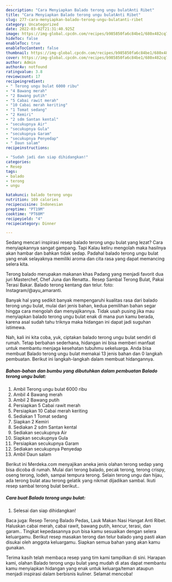```yaml
---
description: "Cara Menyiapkan Balado terong ungu bulatAnti Ribet"
title: "Cara Menyiapkan Balado terong ungu bulatAnti Ribet"
slug: 277-cara-menyiapkan-balado-terong-ungu-bulatanti-ribet
category: Uncategorized
date: 2022-03-02T21:31:40.925Z
image: https://img-global.cpcdn.com/recipes/b985850fa6c84be1/680x482cq70/balado-terong-ungu-bulat-foto-resep-utama.jpg
hideToc: false
enableToc: true
enableTocContent: false
thumbnail: https://img-global.cpcdn.com/recipes/b985850fa6c84be1/680x482cq70/balado-terong-ungu-bulat-foto-resep-utama.jpg
cover: https://img-global.cpcdn.com/recipes/b985850fa6c84be1/680x482cq70/balado-terong-ungu-bulat-foto-resep-utama.jpg
author: Admin
authorAv: notfound
ratingvalue: 3.8
reviewcount: 17
recipeingredient:
- " Terong ungu bulat 6000 ribu"
- "4 Bawang merah"
- "2 Bawang putih"
- "5 Cabai rawit merah"
- "10 Cabai merah keriting"
- "1 Tomat sedang"
- "2 Kemiri"
- "2 sdm Santan kental"
- "secukupnya Air"
- "secukupnya Gula"
- "secukupnya Garam"
- "secukupnya Penyedap"
- " Daun salam"
recipeinstructions:

- "Sudah jadi dan siap dihidangkan!"
categories:
- Resep
tags:
- balado
- terong
- ungu

katakunci: balado terong ungu 
nutrition: 169 calories
recipecuisine: Indonesian
preptime: "PT19M"
cooktime: "PT60M"
recipeyield: "4"
recipecategory: Dinner

---
```



Sedang mencari inspirasi resep balado terong ungu bulat yang lezat? Cara menyiapkannya sangat gampang. Tapi Kalau keliru mengolah maka hasilnya akan hambar dan bahkan tidak sedap. Padahal balado terong ungu bulat yang enak selayaknya memiliki aroma dan cita rasa yang dapat memancing selera kita.


Terong balado merupakan makanan khas Padang yang menjadi favorit dua juri Masterchef, Chef Juna dan Renatta.. Resep Sambal Terong Bulat, Pakai Terasi Bakar. Balado terong kentang dan telur. foto: Instagram/@ayu_amaranti.

Banyak hal yang sedikit banyak mempengaruhi kualitas rasa dari balado terong ungu bulat, mulai dari jenis bahan, kedua pemilihan bahan segar hingga cara mengolah dan menyajikannya. Tidak usah pusing jika mau menyiapkan balado terong ungu bulat enak di mana pun kamu berada, karena asal sudah tahu triknya maka hidangan ini dapat jadi suguhan istimewa.


Nah, kali ini kita coba, yuk, ciptakan balado terong ungu bulat sendiri di rumah. Tetap berbahan sederhana, hidangan ini bisa memberi manfaat untuk membantu menjaga kesehatan tubuhmu sekeluarga. Anda bisa membuat Balado terong ungu bulat memakai 13 jenis bahan dan 0 langkah pembuatan. Berikut ini langkah-langkah dalam membuat hidangannya.

<!--inarticleads1-->

##### Bahan-bahan dan bumbu yang dibutuhkan dalam pembuatan Balado terong ungu bulat:

1. Ambil  Terong ungu bulat 6000 ribu
1. Ambil 4 Bawang merah
1. Ambil 2 Bawang putih
1. Persiapkan 5 Cabai rawit merah
1. Persiapkan 10 Cabai merah keriting
1. Sediakan 1 Tomat sedang
1. Siapkan 2 Kemiri
1. Sediakan 2 sdm Santan kental
1. Sediakan secukupnya Air
1. Siapkan secukupnya Gula
1. Persiapkan secukupnya Garam
1. Sediakan secukupnya Penyedap
1. Ambil  Daun salam


Berikut ini Merdeka.com menyajikan aneka jenis olahan terong sedap yang bisa dicoba di rumah. Mulai dari terong balado, pecak terong, terong crispy, oseng terong, lodeh, sampai tempura terong. Selain terong ungu dan hijau, ada terong bulat atau terong gelatik yang nikmat dijadikan sambal. Ikuti resep sambal terong bulat berikut.. 

<!--inarticleads2-->

##### Cara buat Balado terong ungu bulat:


1. Selesai dan siap dihidangkan!

Baca juga: Resep Terong Balado Pedas, Lauk Makan Nasi Hangat Anti Ribet. Haluskan cabai merah, cabai rawit, bawang putih, kencur, terasi, dan garam.. Tingkat kepedasannya pun bisa kamu sesuaikan dengan selera keluargamu. Berikut resep masakan terong dan telur balado yang pasti akan disukai oleh anggota keluargamu. Siapkan semua bahan yang akan kamu gunakan. 

Terima kasih telah membaca resep yang tim kami tampilkan di sini. Harapan kami, olahan Balado terong ungu bulat yang mudah di atas dapat membantu kamu menyiapkan hidangan yang enak untuk keluarga/teman ataupun menjadi inspirasi dalam berbisnis kuliner. Selamat mencoba!
